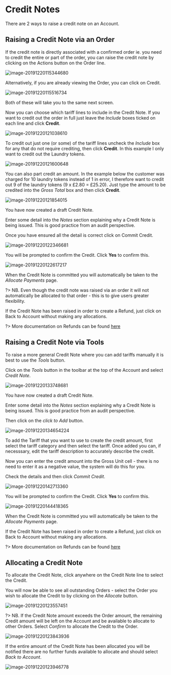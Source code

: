 # Credit Notes #

There are 2 ways to raise a credit note on an Account.  

## **Raising a Credit Note via an Order**

If the credit note is directly associated with a confirmed order ie. you need to credit the entire or part of the order, you can raise the credit note by clicking on the Actions button on the Order line.

![image-20191220115344680](image-20191220115344680.png)

Alternatively, if you are already viewing the Order, you can click on Credit.

![image-20191220115516734](image-20191220115516734.png)

Both of these will take you to the same next screen.

Now you can choose which tariff lines to include in the Credit Note.  If you want to credit out the order in full just leave the *Include* boxes ticked on each line and click **Credit**.

![image-20191220121038610](image-20191220121038610.png)

To credit out just one (or some) of the tariff lines uncheck the *Include* box for any that do not require crediting, then click **Credit**.  In this example I only want to credit out the Laundry tokens.

![image-20191220121600648](image-20191220121600648.png)

You can also part credit an amount.  In the example below the customer was charged for 10 laundry tokens instead of 1 in error, I therefore want to credit out 9 of the laundry tokens (9 x £2.80 = £25.20). Just type the amount to be credited into the *Gross Total* box and then click **Credit**.

![image-20191220121854015](image-20191220121854015.png)

You have now created a draft Credit Note.  

Enter some detail into the *Notes* section explaining why a Credit Note is being issued.  This is good practice from an audit perspective.

Once you have ensured all the detail is correct click on Commit Credit.

![image-20191220122346681](image-20191220122346681.png)

You will be prompted to confirm the Credit. Click **Yes** to confirm this.

![image-20191220122617217](image-20191220122617217.png)

When the Credit Note is committed you will automatically be taken to the *Allocate Payments* page. 

?> NB. Even though the credit note was raised via an order it will not automatically be allocated to that order - this is to give users greater flexibility.

If the Credit Note has been raised in order to create a Refund, just click on Back to Account without making any allocations.  

?> More documentation on Refunds can be found [here](AccountsOrdersPayments/Refunds.md)

## Raising a Credit Note via Tools ##

To raise a more general Credit Note where you can add tariffs manually it is best to use the *Tools* button.

Click on the *Tools* button in the toolbar at the top of the Account and select *Credit Note*.

![image-20191220133748681](image-20191220133748681.png)

You have now created a draft Credit Note.  

Enter some detail into the *Notes* section explaining why a Credit Note is being issued.  This is good practice from an audit perspective.

Then click on the *click to Add* button.

![image-20191220134654224](image-20191220134654224.png)

To add the Tariff that you want to use to create the credit amount, first select the tariff category and then select the tariff.  Once added you can, if necesssary, edit the tariff description to accurately describe the credit.   

Now you can enter the credit amount into the Gross Unit cell - there is no need to enter it as a negative value, the system will do this for you.

Check the details and then click *Commit Credit*.

![image-20191220142713360](image-20191220142713360.png)

You will be prompted to confirm the Credit. Click **Yes** to confirm this.

![image-20191220144418365](image-20191220144418365.png)

When the Credit Note is committed you will automatically be taken to the *Allocate Payments* page. 

If the Credit Note has been raised in order to create a Refund, just click on Back to Account without making any allocations.  

?> More documentation on Refunds can be found [here](AccountsOrdersPayments/Refunds.md)

## Allocating a Credit Note

To allocate the Credit Note, click anywhere on the Credit Note line to select the Credit.

You will now be able to see all outstanding Orders - select the Order you wish to allocate the Credit to by clicking on the *Allocate* button.  

![image-20191220123557451](image-20191220123557451.png)

?> NB. If the Credit Note amount exceeds the Order amount, the remaining Credit amount will be left on the Account and be available to allocate to other Orders.  Select *Confirm* to allocate the Credit to the Order.

![image-20191220123843936](image-20191220123843936.png)



If the entire amount of the Credit Note has been allocated you will be notified there are no further funds available to allocate and should select *Back to Account*.

![image-20191220123946778](image-20191220123946778.png)



